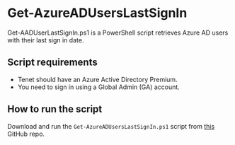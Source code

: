 # Get-AzureADUsersLastSignIn
Get-AADUserLastSignIn.ps1 is a PowerShell script retrieves Azure AD users with their last sign in date.

## Script requirements
- Tenet should have an Azure Active Directory Premium.
- You need to sign in using a Global Admin (GA) account.

## How to run the script
Download and run the `Get-AzureADUsersLastSignIn.ps1` script from [this](https://github.com/mzmaili/Get-AzureADUsersLastSignIn) GitHub repo. 
